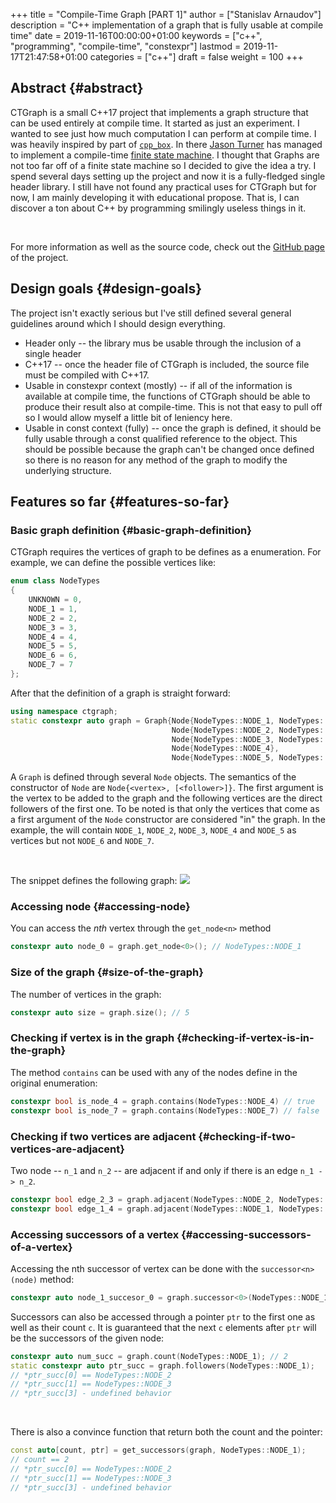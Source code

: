 +++
title = "Compile-Time Graph [PART 1]"
author = ["Stanislav Arnaudov"]
description = "C++ implementation of a graph that is fully usable at compile time"
date = 2019-11-16T00:00:00+01:00
keywords = ["c++", "programming", "compile-time", "constexpr"]
lastmod = 2019-11-17T21:47:58+01:00
categories = ["c++"]
draft = false
weight = 100
+++

## Abstract {#abstract}

CTGraph is a small C++17 project that implements a graph structure that can be used entirely at compile time. It started as just an experiment. I wanted to see just how much computation I can perform at compile time. I was heavily inspired by part of [`cpp_box`](https://github.com/lefticus/cpp%5Fbox). In there [Jason Turner](https://github.com/lefticus) has managed to implement a compile-time [finite state machine](https://github.com/lefticus/cpp%5Fbox/blob/master/include/cpp%5Fbox/state%5Fmachine.hpp). I thought that Graphs are not too far off of a finite state machine so I decided to give the idea a try. I spend several days setting up the project and now it is a fully-fledged single header library. I still have not found any practical uses for CTGraph but for now, I am mainly developing it with educational propose. That is, I can discover a ton about C++ by programming smilingly useless things in it.

<br />

For more information as well as the source code, check out the [GitHub page](https://github.com/palikar/ctgraph) of the project.


## Design goals {#design-goals}

The project isn't exactly serious but I've still defined several general guidelines around which I should design everything.

-   Header only -- the library mus be usable through the inclusion of a single header
-   C++17 -- once the header file of CTGraph is included, the source file must be compiled with C++17.
-   Usable in constexpr context (mostly) -- if all of the information is available at compile time, the functions of CTGraph should be able to produce their result also at compile-time. This is not that easy to pull off so I would allow myself a little bit of leniency here.
-   Usable in const context (fully) -- once the graph is defined, it should be fully usable through a const qualified reference to the object. This should be possible because the graph can't be changed once defined so there is no reason for any method of the graph to modify the underlying structure.


## Features so far {#features-so-far}


### Basic graph definition {#basic-graph-definition}

CTGraph requires the vertices of graph to be defines as a enumeration. For example, we can define the possible vertices like:

```c++
enum class NodeTypes
{
    UNKNOWN = 0,
    NODE_1 = 1,
    NODE_2 = 2,
    NODE_3 = 3,
    NODE_4 = 4,
    NODE_5 = 5,
    NODE_6 = 6,
    NODE_7 = 7
};
```

After that the definition of a graph is straight forward:

```c++
using namespace ctgraph;
static constexpr auto graph = Graph{Node{NodeTypes::NODE_1, NodeTypes::NODE_2, NodeTypes::NODE_3},
                                    Node{NodeTypes::NODE_2, NodeTypes::NODE_3, NodeTypes::NODE_4},
                                    Node{NodeTypes::NODE_3, NodeTypes::NODE_4},
                                    Node{NodeTypes::NODE_4},
                                    Node{NodeTypes::NODE_5, NodeTypes::NODE_6, NodeTypes::NODE_7}};
```

A `Graph` is defined through several `Node` objects. The semantics of the constructor of `Node` are `Node{<vertex>, [<follower>]}`. The first argument is the vertex to be added to the graph and the following vertices are the direct followers of the first one. To be noted is that only the vertices that come as a first argument of the `Node` constructor are considered "in" the graph. In the example, the will contain `NODE_1`, `NODE_2`, `NODE_3`, `NODE_4` and `NODE_5` as vertices but not `NODE_6` and `NODE_7`.

<br />

The snippet defines the following graph: ![](/ox-hugo/example_graph.png)


### Accessing node {#accessing-node}

You can access the _nth_ vertex through the `get_node<n>` method

```c++
constexpr auto node_0 = graph.get_node<0>(); // NodeTypes::NODE_1
```


### Size of the graph {#size-of-the-graph}

The number of vertices in the graph:

```c++
constexpr auto size = graph.size(); // 5
```


### Checking if vertex is in the graph {#checking-if-vertex-is-in-the-graph}

The method `contains` can be used with any of the nodes define in the original enumeration:

```c++
constexpr bool is_node_4 = graph.contains(NodeTypes::NODE_4) // true
constexpr bool is_node_7 = graph.contains(NodeTypes::NODE_7) // false
```


### Checking if two vertices are adjacent {#checking-if-two-vertices-are-adjacent}

Two node -- `n_1` and `n_2` -- are adjacent if and only if there is an edge `n_1 -> n_2`.

```c++
constexpr bool edge_2_3 = graph.adjacent(NodeTypes::NODE_2, NodeTypes::NODE_3) //true
constexpr bool edge_1_4 = graph.adjacent(NodeTypes::NODE_1, NodeTypes::NODE_4) //false
```


### Accessing successors of a vertex {#accessing-successors-of-a-vertex}

Accessing the nth successor of vertex can be done with the `successor<n>(node)` method:

```c++
constexpr auto node_1_succesor_0 = graph.successor<0>(NodeTypes::NODE_1);
```

Successors can also be accessed through a pointer `ptr` to the first one as well as their count `c`. It is guaranteed that the next `c` elements after `ptr` will be the successors of the given node:

```c++
constexpr auto num_succ = graph.count(NodeTypes::NODE_1); // 2
static constexpr auto ptr_succ = graph.followers(NodeTypes::NODE_1);
// *ptr_succ[0] == NodeTypes::NODE_2
// *ptr_succ[1] == NodeTypes::NODE_3
// *ptr_succ[3] - undefined behavior
```

<br />

There is also a convince function that return both the count and the pointer:

```c++
const auto[count, ptr] = get_successors(graph, NodeTypes::NODE_1);
// count == 2
// *ptr_succ[0] == NodeTypes::NODE_2
// *ptr_succ[1] == NodeTypes::NODE_3
// *ptr_succ[3] - undefined behavior
```
